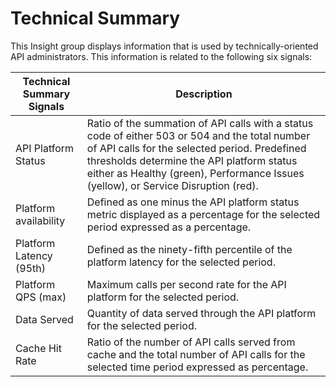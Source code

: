 ﻿---
sidebar_position: 2
---

# Technical Summary

<head>
  <meta name="guidename" content="API Management"/>
  <meta name="context" content="GUID-58b5c987-ec3a-44ec-905b-800583e8de23"/>
</head>


This Insight group displays information that is used by technically-oriented API administrators. This information is related to the following six signals: 

|**Technical Summary Signals** |**Description** |
| ----- | --- |
|API Platform Status|Ratio of the summation of API calls with a status code of either 503 or 504 and the total number of API calls for the selected period. Predefined thresholds determine the API platform status either as Healthy (green), Performance Issues (yellow), or Service Disruption (red). |
|Platform availability|Defined as one minus the API platform status metric displayed as a percentage for the selected period expressed as a percentage. |
|Platform Latency (95th)|Defined as the ninety-fifth percentile of the platform latency for the selected period. |
|Platform QPS (max)|Maximum calls per second rate for the API platform for the selected period. |
|Data Served|Quantity of data served through the API platform for the selected period. |
|Cache Hit Rate|Ratio of the number of API calls served from cache and the total number of API calls for the selected time period expressed as percentage. |

